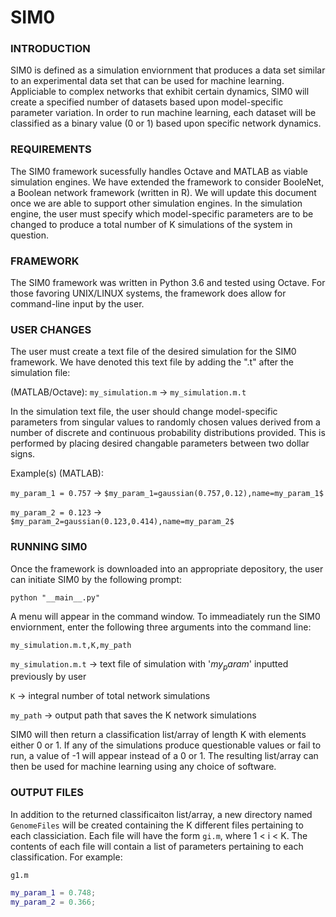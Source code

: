 # SIM0

### INTRODUCTION
SIM0 is defined as a simulation enviornment that produces a data set similar to an
experimental data set that can be used for machine learning. Appliciable to complex
networks that exhibit certain dynamics, SIM0 will create a specified number of datasets
based upon model-specific parameter variation. In order to run machine learning, each dataset will be classified as a binary
value (0 or 1) based upon specific network dynamics. 

### REQUIREMENTS
The SIM0 framework sucessfully handles Octave and MATLAB as viable simulation engines.  We have extended the framework to consider BooleNet, a Boolean network framework (written in R). We will update this document once we are able to support other simulation engines.
In the simulation engine, the user must specify which model-specific parameters are to be changed to produce a total number
of K simulations of the system in question.

### FRAMEWORK
The SIM0 framework was written in Python 3.6 and tested using Octave. For those favoring UNIX/LINUX systems, the framework
does allow for command-line input by the user. 

### USER CHANGES
The user must create a text file of the desired simulation for the SIM0 framework. We have denoted this text file by 
adding the ".t" after the simulation file:

(MATLAB/Octave): `my_simulation.m` -> `my_simulation.m.t`

In the simulation text file, the user should change model-specific parameters from singular values to randomly chosen
values derived from a number of discrete and continuous probability distributions provided. This is performed by placing desired changable parameters between two dollar signs. 

Example(s) (MATLAB): 

`my_param_1 = 0.757` -> `$my_param_1=gaussian(0.757,0.12),name=my_param_1$`

`my_param_2 = 0.123` -> `$my_param_2=gaussian(0.123,0.414),name=my_param_2$`
           

### RUNNING SIM0
Once the framework is downloaded into an appropriate depository, the user can initiate SIM0 by the following prompt:

`python "__main__.py"`

A menu will appear in the command window. To immeadiately run the SIM0 enviornment, enter the following three arguments into 
the command line:

`my_simulation.m.t,K,my_path`

`my_simulation.m.t` -> text file of simulation with '$my_param$' inputted previously by user

`K` -> integral number of total network simulations

`my_path` -> output path that saves the K network simulations

SIM0 will then return a classification list/array of length K with elements either 0 or 1. If any of the simulations produce questionable values or fail to run, a value of -1 will appear instead of a 0 or 1. The resulting list/array can then be used for 
machine learning using any choice of software.

### OUTPUT FILES
In addition to the returned classificaiton list/array, a new directory named `GenomeFiles` will be created containing the K different files pertaining to each classiciation. Each file will have the form `gi.m`, where 1 < i < K.
The contents of each file will contain a list of parameters pertaining to each classification. For example:

`g1.m`
```MATLAB
my_param_1 = 0.748;
my_param_2 = 0.366;
```









